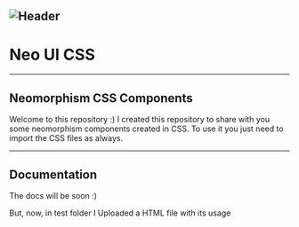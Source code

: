 ![Header](https://i.imgur.com/aoduoDK.png "Header")
---
# Neo UI CSS
---
## Neomorphism CSS Components

Welcome to this repository :)
I created this repository to share with you some neomorphism components created in CSS. To use it you just need to import the CSS files as always.

---
## Documentation

The docs will be soon :)

But, now, in test folder I Uploaded a HTML file with its usage 